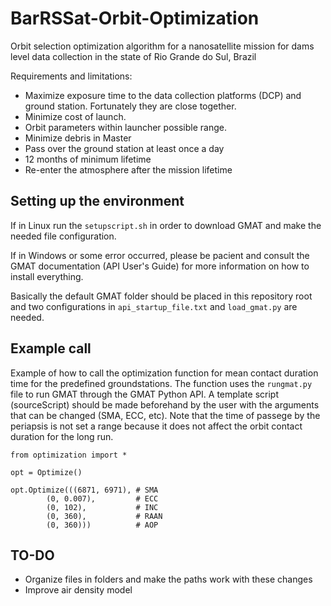 # BarRSSat-Orbit-Optimization
Orbit selection optimization algorithm for a nanosatellite mission for dams level data collection in the state of Rio Grande do Sul, Brazil

Requirements and limitations:
- Maximize exposure time to the data collection platforms (DCP) and ground station. Fortunately they are close together.
- Minimize cost of launch.
- Orbit parameters within launcher possible range.
- Minimize debris in Master
- Pass over the ground station at least once a day
- 12 months of minimum lifetime
- Re-enter the atmosphere after the mission lifetime

## Setting up the environment

If in Linux run the ```setupscript.sh``` in order to download GMAT and make the needed file configuration. 

If in Windows or some error occurred, please be pacient and consult the GMAT documentation (API User's Guide) for more information on how to install everything.

Basically the default GMAT folder should be placed in this repository root and two configurations in ```api_startup_file.txt``` and ```load_gmat.py``` are needed.

## Example call

Example of how to call the optimization function for mean contact duration time for the predefined groundstations. The function uses the ```rungmat.py``` file to run GMAT through the GMAT Python API. A template script (sourceScript) should be made beforehand by the user with the arguments that can be changed (SMA, ECC, etc). Note that the time of passege by the periapsis is not set a range because it does not affect the orbit contact duration for the long run.  

```
from optimization import *

opt = Optimize()

opt.Optimize(((6871, 6971), # SMA
        (0, 0.007),         # ECC 
        (0, 102),           # INC
        (0, 360),           # RAAN
        (0, 360)))          # AOP
```

## TO-DO

- Organize files in folders and make the paths work with these changes
- Improve air density model